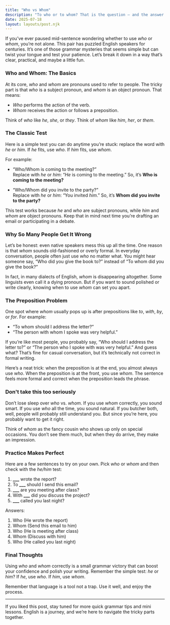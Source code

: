 ```yaml
---
title: "Who vs Whom"
description: "To who or to whom? That is the question — and the answer is easier than you think."
date: 2025-07-18
layout: layouts/post.njk
---
```


If you’ve ever paused mid-sentence wondering whether to use _who_ or _whom_, you’re not alone. This pair has puzzled English speakers for centuries. It’s one of those grammar mysteries that seems simple but can twist your tongue and test your patience. Let’s break it down in a way that’s clear, practical, and maybe a little fun.

### Who and Whom: The Basics

At its core, _who_ and _whom_ are pronouns used to refer to people. The tricky part is that _who_ is a subject pronoun, and _whom_ is an object pronoun. That means:

- _Who_ performs the action of the verb.
- _Whom_ receives the action or follows a preposition.

Think of _who_ like _he_, _she_, or _they_. Think of _whom_ like _him_, _her_, or _them_.

### The Classic Test

Here is a simple test you can do anytime you’re stuck: replace the word with _he_ or _him_. If _he_ fits, use _who_. If _him_ fits, use _whom_.

For example:

- “Who/Whom is coming to the meeting?”  
  Replace with _he_ or _him_: “_He_ is coming to the meeting.” So, it’s **Who is coming to the meeting?**

- “Who/Whom did you invite to the party?”  
  Replace with _he_ or _him_: “You invited _him_.” So, it’s **Whom did you invite to the party?**

This test works because _he_ and _who_ are subject pronouns, while _him_ and _whom_ are object pronouns. Keep that in mind next time you’re drafting an email or participating in a debate.

### Why So Many People Get It Wrong

Let’s be honest: even native speakers mess this up all the time. One reason is that _whom_ sounds old-fashioned or overly formal. In everyday conversation, people often just use _who_ no matter what. You might hear someone say, “Who did you give the book to?” instead of “To whom did you give the book?”

In fact, in many dialects of English, _whom_ is disappearing altogether. Some linguists even call it a dying pronoun. But if you want to sound polished or write clearly, knowing when to use _whom_ can set you apart.

### The Preposition Problem

One spot where _whom_ usually pops up is after prepositions like _to_, _with_, _by_, or _for_. For example:

- “To whom should I address the letter?”
- “The person with whom I spoke was very helpful.”

If you’re like most people, you probably say, “Who should I address the letter to?” or “The person who I spoke with was very helpful.” And guess what? That’s fine for casual conversation, but it’s technically not correct in formal writing.

Here’s a neat trick: when the preposition is at the end, you almost always use _who_. When the preposition is at the front, you use _whom_. The sentence feels more formal and correct when the preposition leads the phrase.

### Don't take this too seriously

Don’t lose sleep over _who_ vs. _whom_. If you use _whom_ correctly, you sound smart. If you use _who_ all the time, you sound natural. If you butcher both, well, people will probably still understand you. But since you’re here, you probably want to get it right.

Think of _whom_ as the fancy cousin who shows up only on special occasions. You don’t see them much, but when they do arrive, they make an impression.

### Practice Makes Perfect

Here are a few sentences to try on your own. Pick _who_ or _whom_ and then check with the _he/him_ test:

1. **\_\_\_** wrote the report?
2. To **\_\_\_** should I send this email?
3. **\_\_\_** are you meeting after class?
4. With **\_\_\_** did you discuss the project?
5. **\_\_\_** called you last night?

Answers:

1. Who (He wrote the report)
2. Whom (Send this email to him)
3. Who (He is meeting after class)
4. Whom (Discuss with him)
5. Who (He called you last night)

### Final Thoughts

Using _who_ and _whom_ correctly is a small grammar victory that can boost your confidence and polish your writing. Remember the simple test: _he_ or _him_? If _he_, use _who_. If _him_, use _whom_.

Remember that language is a tool not a trap. Use it well, and enjoy the process.

---

If you liked this post, stay tuned for more quick grammar tips and mini lessons. English is a journey, and we’re here to navigate the tricky parts together.

